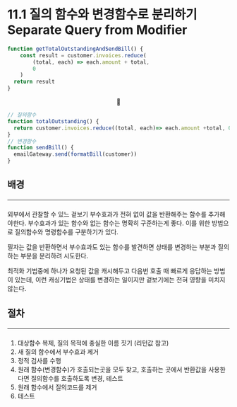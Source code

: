 # 11.1 질의 함수와 변경함수로 분리하기 Separate Query from Modifier

```js
function getTotalOutstandingAndSendBill() {
	const result = customer.invoices.reduce(
		(total, each) => each.amount + total,
		0
	)
  return result
}
```
<center>🔻</center>

```js
// 질의함수
function totalOutstanding() {
  return customer.invoices.reduce((total, each)=> each.amount +total, 0 )
}
// 변경함수
function sendBill() {
  emailGateway.send(formatBill(customer))
}


```

## 배경 <hr>

####
외부에서 관찰할 수 있느 겉보기 부수효과가 전혀 없이 값을 반환해주는 함수를 추가해야한다.
부수효과가 있는 함수와 없는 함수는 명확히 구준하는게 좋다.
이를 위한 방법으로 질의함수와 명령함수를 구분하기가 있다.

필자는 값을 반환하면서 부수효과도 있는 함수를 발견하면 상태를 변경하는 부분과 질의하는 부분을 분리하려 시도한다.

최적화 기법중에 하나가 요청된 값을 캐시해두고 다음번 호출 때 빠르게 응답하는 방법이 있는데,
이런 캐싱기법은 상태를 변경하는 일이지만 겉보기에는 전혀 영향을 미치지 않는다.

## 절차 <hr>

####
1. 대상함수 복제, 질의 목적에 충실한 이름 짓기 (리턴값 참고)
2. 새 질의 함수에서 부수효과 제거
3. 정적 검사를 수행
4. 원래 함수(변경함수)가 호출되는곳을 모두 찾고, 호출하는 곳에서 반환값을 사용한다면 질의함수를 호출하도록 변경, 테스트
5. 원래 함수에서 질의코드를 제거
6. 테스트

